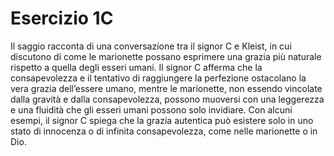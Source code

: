 # Esercizio 1C


Il saggio racconta di una conversazione tra il signor C e Kleist, in cui discutono di come le marionette possano esprimere una grazia più naturale rispetto a quella degli esseri umani. Il signor C afferma che la consapevolezza e il tentativo di raggiungere la perfezione ostacolano la vera grazia dell’essere umano, mentre le marionette, non essendo vincolate dalla gravità e dalla consapevolezza, possono muoversi con una leggerezza e una fluidità che gli esseri umani possono solo invidiare. Con alcuni esempi, il signor C spiega che la grazia autentica può esistere solo in uno stato di innocenza o di infinita consapevolezza, come nelle marionette o in Dio.
